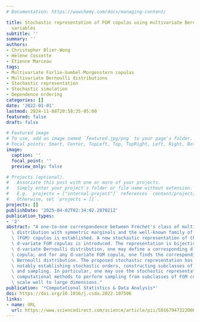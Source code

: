 ```yaml
---
# Documentation: https://wowchemy.com/docs/managing-content/

title: Stochastic representation of FGM copulas using multivariate Bernoulli random
  variables
subtitle: ''
summary: ''
authors:
- Christopher Blier-Wong
- Hélène Cossette
- Etienne Marceau
tags:
- Multivariate Farlie-Gumbel-Morgenstern copulas
- Multivariate Bernoulli distributions
- Stochastic representation
- Stochastic simulation
- Dependence ordering
categories: []
date: '2022-01-01'
lastmod: 2024-11-08T20:58:35-05:00
featured: false
draft: false

# Featured image
# To use, add an image named `featured.jpg/png` to your page's folder.
# Focal points: Smart, Center, TopLeft, Top, TopRight, Left, Right, BottomLeft, Bottom, BottomRight.
image:
  caption: ''
  focal_point: ''
  preview_only: false

# Projects (optional).
#   Associate this post with one or more of your projects.
#   Simply enter your project's folder or file name without extension.
#   E.g. `projects = ["internal-project"]` references `content/project/deep-learning/index.md`.
#   Otherwise, set `projects = []`.
projects: []
publishDate: '2025-04-02T02:34:02.287021Z'
publication_types:
- '2'
abstract: "A one-to-one correspondence between Fréchet's class of multivariate Bernoulli\
  \ distribution with symmetric marginals and the well-known family of Farlie-Gumbel-Morgenstern\
  \ (FGM) copulas is established. A new stochastic representation of the family of\
  \ d-variate FGM copulas is introduced. The representation is bijective: from any\
  \ d-variate Bernoulli distribution, one may define a corresponding d-variate FGM\
  \ copula; and for any d-variate FGM copula, one finds the corresponding d-variate\
  \ Bernoulli distribution. The proposed stochastic representation has many advantages,\
  \ notably establishing stochastic orders, constructing subclasses of FGM copulas\
  \ and sampling. In particular, one may use the stochastic representation to develop\
  \ computational methods to perform sampling from subclasses of FGM copulas, which\
  \ scale well to large dimensions."
publication: '*Computational Statistics & Data Analysis*'
doi: https://doi.org/10.1016/j.csda.2022.107506
links:
- name: URL
  url: https://www.sciencedirect.com/science/article/pii/S016794732200086X
---
```


